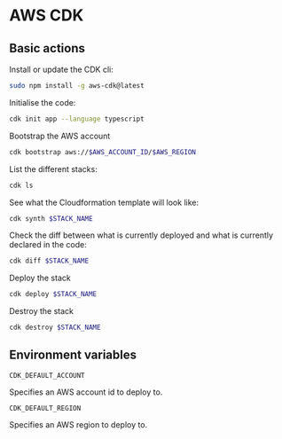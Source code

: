 # AWS CDK

## Basic actions

Install or update the CDK cli:

```bash
sudo npm install -g aws-cdk@latest
```

Initialise the code:

```bash
cdk init app --language typescript
```

Bootstrap the AWS account

```bash
cdk bootstrap aws://$AWS_ACCOUNT_ID/$AWS_REGION
```

List the different stacks:

```bash
cdk ls
```

See what the Cloudformation template will look like:

```bash
cdk synth $STACK_NAME
```

Check the diff between what is currently deployed and what is currently declared in the code:

```bash
cdk diff $STACK_NAME
```

Deploy the stack

```bash
cdk deploy $STACK_NAME
```

Destroy the stack

```bash
cdk destroy $STACK_NAME
```

## Environment variables

`CDK_DEFAULT_ACCOUNT`

Specifies an AWS account id to deploy to.

`CDK_DEFAULT_REGION`

Specifies an AWS region to deploy to.
